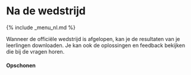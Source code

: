 Na de wedstrijd
===
{% include _menu_nl.md %}

Wanneer de officiële wedstrijd is afgelopen, kan je de resultaten van je leerlingen downloaden.
Je kan ook de oplossingen en feedback bekijken die bij de vragen horen.

#### Opschonen





